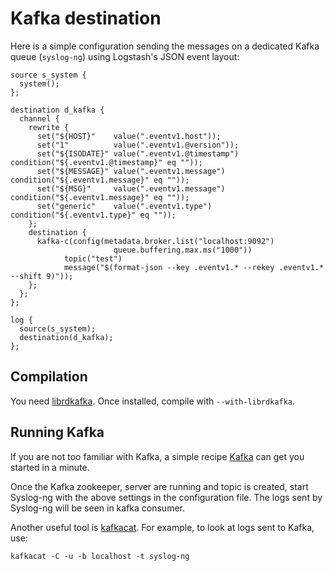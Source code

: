 Kafka destination
=================

Here is a simple configuration sending the messages on a dedicated
Kafka queue (`syslog-ng`) using Logstash's JSON event layout:

```
source s_system {
  system();
};

destination d_kafka {
  channel {
    rewrite {
      set("${HOST}"    value(".eventv1.host"));
      set("1"          value(".eventv1.@version"));
      set("${ISODATE}" value(".eventv1.@timestamp") condition("${.eventv1.@timestamp}" eq ""));
      set("${MESSAGE}" value(".eventv1.message")    condition("${.eventv1.message}" eq ""));
      set("${MSG}"     value(".eventv1.message")    condition("${.eventv1.message}" eq ""));
      set("generic"    value(".eventv1.type")       condition("${.eventv1.type}" eq ""));
    };
    destination {
      kafka-c(config(metadata.broker.list("localhost:9092")
                       queue.buffering.max.ms("1000"))
            topic("test")
            message("$(format-json --key .eventv1.* --rekey .eventv1.* --shift 9)"));
    };
  };
};

log {
  source(s_system);
  destination(d_kafka);
};
```

Compilation
-----------

You need [librdkafka](https://github.com/edenhill/librdkafka/). Once
installed, compile with `--with-librdkafka`.

Running Kafka
-------------

If you are not too familiar with Kafka, a simple recipe
[Kafka](https://kafka.apache.org/quickstart) can get you started in a minute.


Once the Kafka zookeeper, server are running and topic is created, start Syslog-ng with the above settings in the configuration file. The logs sent by Syslog-ng will be seen in kafka consumer. 


Another useful tool is
[kafkacat](https://github.com/edenhill/kafkacat). For example, to look at logs sent to Kafka, use:

```
kafkacat -C -u -b localhost -t syslog-ng
```






